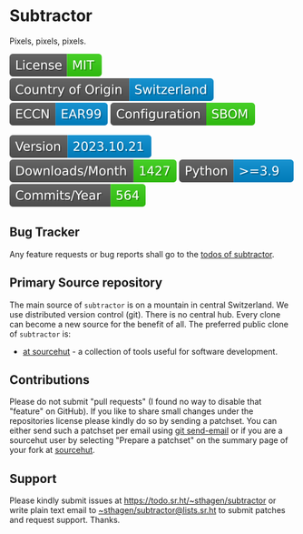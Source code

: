 # Subtractor

Pixels, pixels, pixels.

[![license](badges/license-spdx-mit.svg)](https://git.sr.ht/~sthagen/subtractor/tree/default/item/LICENSE)
[![Country of Origin](badges/country-of-origin-name-switzerland-neutral.svg)](https://git.sr.ht/~sthagen/subtractor/tree/default/item/COUNTRY-OF-ORIGIN)
[![Export Classification Control Number (ECCN)](badges/export-control-classification-number_eccn-ear99-neutral.svg)](https://git.sr.ht/~sthagen/subtractor/tree/default/item/EXPORT-CONTROL-CLASSIFICATION-NUMBER)
[![Configuration](badges/configuration-sbom.svg)](third-party/index.html)

[![Version](badges/latest-release.svg)](https://pypi.python.org/pypi/subtractor/)
[![Downloads](badges/downloads-per-month.svg)](https://pepy.tech/project/subtractor)
[![Python](badges/python-versions.svg)](https://pypi.python.org/pypi/subtractor/)
[![Maintenance Status](badges/commits-per-year.svg)](https://git.sr.ht/~sthagen/subtractor/log)

## Bug Tracker

Any feature requests or bug reports shall go to the [todos of subtractor](https://todo.sr.ht/~sthagen/subtractor).

## Primary Source repository

The main source of `subtractor` is on a mountain in central Switzerland.
We use distributed version control (git).
There is no central hub.
Every clone can become a new source for the benefit of all.
The preferred public clone of `subtractor` is:

* [at sourcehut](https://git.sr.ht/~sthagen/subtractor) - a collection of tools useful for software development.

## Contributions

Please do not submit "pull requests" (I found no way to disable that "feature" on GitHub).
If you like to share small changes under the repositories license please kindly do so by sending a patchset.
You can either send such a patchset per email using [git send-email](https://git-send-email.io) or 
if you are a sourcehut user by selecting "Prepare a patchset" on the summary page of your fork at [sourcehut](https://git.sr.ht/).

## Support

Please kindly submit issues at <https://todo.sr.ht/~sthagen/subtractor> or write plain text email to <~sthagen/subtractor@lists.sr.ht> to submit patches and request support. Thanks.
